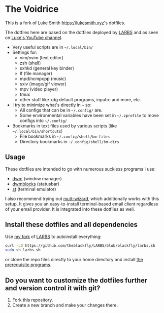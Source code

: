 # The Voidrice

This is a fork of Luke Smith <https://lukesmith.xyz>'s dotfiles.

The dotfiles here are based on the dotfiles deployed by [LARBS](https://larbs.xyz) and as seen on [Luke's YouTube channel](https://youtube.com/c/lukesmithxyz).

- Very useful scripts are in `~/.local/bin/`
- Settings for:
	- vim/nvim (text editor)
	- zsh (shell)
    - sxhkd (general key binder)
	- lf (file manager)
	- mpd/ncmpcpp (music)
	- sxiv (image/gif viewer)
	- mpv (video player)
    - tmux
	- other stuff like xdg default programs, inputrc and more, etc.
- I try to minimize what's directly in `~` so:
	- All configs that can be in `~/.config/` are.
	- Some environmental variables have been set in `~/.zprofile` to move configs into `~/.config/`
- Bookmarks in text files used by various scripts (like `~/.local/bin/shortcuts`)
	- File bookmarks in `~/.config/shell/bm-files`
	- Directory bookmarks in `~/.config/shell/bm-dirs`

## Usage

These dotfiles are intended to go with numerous suckless programs I use:

- [dwm](https://github.com/lukesmithxyz/dwm) (window manager)
- [dwmblocks](https://github.com/lukesmithxyz/dwmblocks) (statusbar)
- [st](https://github.com/lukesmithxyz/st) (terminal emulator)

I also recommend trying out
[mutt-wizard](https://github.com/lukesmithxyz/mutt-wizard), which additionally
works with this setup. It gives you an easy-to-install terminal-based email
client regardless of your email provider. It is integrated into these dotfiles
as well.

## Install these dotfiles and all dependencies

Use [my fork](https://github.com/theblackfly/LARBS) of [LARBS](https://larbs.xyz) to autoinstall everything:

```sh
curl -LO https://github.com/theblackfly/LARBS/blob/blackfly/larbs.sh
sudo sh larbs.sh
```

or clone the repo files directly to your home directory and install [the prerequisite programs](https://github.com/theblackfly/LARBS/blob/blackfly/progs.csv).

## Do you want to customize the dotfiles further and version control it with git?

1. Fork this repository.
2. Create a new branch and make your changes there.
